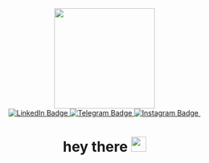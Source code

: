 <div id="header" align="center">
  <img src="https://media.giphy.com/media/l0K4n42JVSqqUvAQg/giphy.gif" width="200"/>
</div>

<!--
Соц. сети
-->
<div id="badges" align='center'>
  <a href="https://www.linkedin.com/in/dmitry-kharin-27052a261/">
    <img src="https://img.shields.io/badge/LinkedIn-blue?style=for-the-badge&logo=linkedin&logoColor=white" alt="LinkedIn Badge"/>
  </a>
  <a href="https://t.me/tryzediv">
    <img src="https://img.shields.io/badge/Telegram-blue?style=for-the-badge&logo=Telegram&logoColor=white" alt="Telegram Badge"/>
  </a>
  <a href="https://www.instagram.com/liemecarefully/">
    <img src="https://img.shields.io/badge/Instagram-blue?style=for-the-badge&logo=instagram&logoColor=white" alt="Instagram Badge"/>
  </a>
  <img src="https://komarev.com/ghpvc/?username=tryzediv&style=flat-square&color=blue" alt=""/>
  <h1>
  hey there
  <img src="https://media.giphy.com/media/hvRJCLFzcasrR4ia7z/giphy.gif" width="30px"/>
</h1>
</div>

